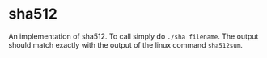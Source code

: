 # sha512

An implementation of sha512. To call simply do `./sha filename`. The output should match exactly with the output of the linux command `sha512sum`.
